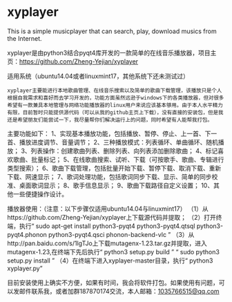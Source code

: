 xyplayer
========

This is a simple musicplayer that can search, play, download musics from the Internet.

xyplayer是由python3结合pyqt4库开发的一款简单的在线音乐播放器，项目主页：https://github.com/Zheng-Yejian/xyplayer

适用系统（ubuntu14.04或者linuxmint17，其他系统下还未测试过）

    xyplayer主要能进行本地歌曲管理、在线音乐搜索以及简单的歌曲下载管理，该播放只是个人根据自我需求和喜好而去学习开发的，功能方面虽然远逊于windows下的各类播放器，但对很多希望有一款兼具本地管理与网络功能播放器的linux用户来说应该基本够用。由于本人水平精力有限，目前暂时只能提供源代码（可以从我的github主页上下载），没有直接的安装包，但是我还是希望朋友们能尝试一下，我尽量帮你们解决运行上的问题，同时希望有人能帮我打包。


主要功能如下：
    1、实现基本播放功能，包括播放、暂停、停止、上一首、下一首、播放进度调节、音量调节；
    2、三种播放模式：列表循环、单曲循环、随机播放；
    3、列表操作：创建歌曲列表、删除列表、向列表添加删除歌曲；
    4、标记喜欢歌曲、批量标记；
    5、在线歌曲搜索、试听、下载（可按歌手、歌曲、专辑进行类型搜索）；
    6、歌曲下载管理，包括批量开始下载、暂停下载、取消下载、重新下载、网速显示；
    7、歌词处理功能，包括歌词同步下载、显示、简单的同步校准、桌面歌词显示；
    8、歌手信息显示；
    9、歌曲下载路径自定义设置；
    10、其他一些便捷操作设计。


播放器使用：（注意：以下步骤仅适用ubuntu14.04与linuxmint17）
    （1）从https://github.com/Zheng-Yejian/xyplayer上下载源代码并提取；
    （2）打开终端，执行“ sudo apt-get install python3-pyqt4 python3-pyqt4.qtsql python3-pyqt4.phonon python3-pyqt4.qsci phonon-backend-vlc ”
    （3）从http://pan.baidu.com/s/1lgTJo上下载mutagenx-1.23.tar.gz并提取，进入mutagenx-1.23,在终端下先后执行“  python3 setup.py build ”  “ sudo python3 setup.py install ”
    （4）在终端下进入xyplayer-master目录，执行“ python3 xyplayer.py”

目前安装使用上确实不方便，如果有时间，我会将软件打包。如果使用有问题，可以发邮件联系我，或者加群187870174交流，本人邮箱：1035766515@qq.com

